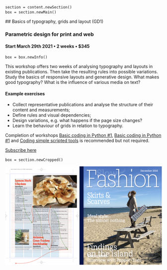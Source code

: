 

<!-- GD1 -->

~~~
section = content.newSection()
box = section.newMain()
~~~
<a name="GD1"/>
## Basics of typography, grids and layout <span class="wcode">(GD1)</span>

### Parametric design for print and web

#### Start March 29<span class="sup">th</span> 2021 • 2 weeks • $345

~~~
box = box.newInfo()
~~~

This workshop offers two weeks of analysing typography and layouts in existing publications. Then take the resulting rules into possible variations. Study the basics of responsive layouts and generative design. What makes good typography? What is the influence of various media on text?

#### Example exercises

* Collect representative publications and analyse the structure of their content and measurements;
* Define rules and visual dependencies;
* Design variations, e.g. what happens if the page size changes?
* Learn the behaviour of grids in relation to typography.

Completion of workshops [Basic coding in Python #1](#PY1), [Basic coding in Python #1](#PY2) and [Coding simple scripted tools](#PY3) is recommended but not required.

<a href="https://www.eventbrite.com/d/online/designdesign/?q=designdesign" target="external">Subscribe here</a>

~~~
box = section.newCropped()
~~~

![cover y=top x=center](images/F5.034.jpeg)

